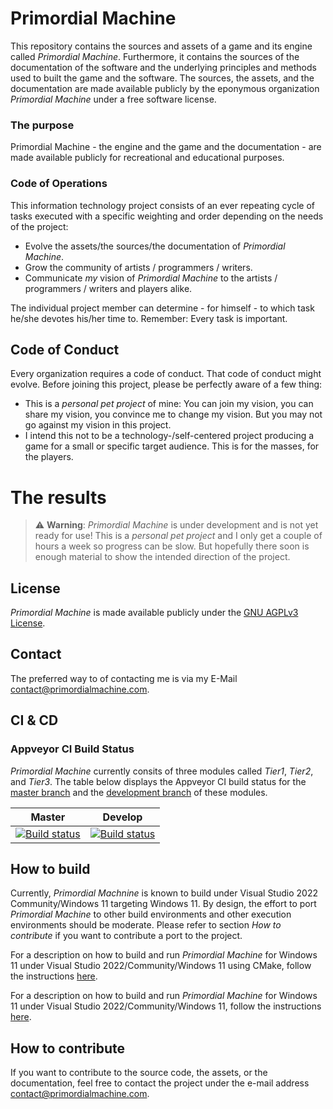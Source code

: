 # Primordial Machine
This repository contains the sources and assets of a game and its engine called *Primordial Machine*.
Furthermore, it contains the sources of the documentation of the software and the underlying principles and methods used to built the game and the software.
The sources, the assets, and the documentation are made available publicly by
the eponymous organization *Primordial Machine* under a free software license.

### The purpose
Primordial Machine - the engine and the game and the documentation - are made available publicly for recreational and educational purposes.

### Code of Operations
This information technology project consists of an ever repeating cycle of tasks executed with a specific weighting and order depending on the needs of the project:

- Evolve the assets/the sources/the documentation of *Primordial Machine*.
- Grow the community of artists / programmers / writers.
- Communicate *my* vision of *Primordial Machine* to the artists / programmers / writers and players alike.

The individual project member can determine - for himself - to which task he/she devotes his/her time to.
Remember: Every task is important.

## Code of Conduct
Every organization requires a code of conduct. That code of conduct might evolve. Before joining this project, please be perfectly aware of a few thing:

- This is a *personal pet project* of mine: You can join my vision, you can share my vision, you convince me to change my vision.
  But you may not go against my vision in this project.
- I intend this not to be a technology-/self-centered project producing a game for a small or specific target audience.
  This is for the masses, for the players.

# The results

> :warning: **Warning**: *Primordial Machine* is under development and is not yet ready for use!
This is a *personal pet project* and I only get a couple of hours a week so progress can be slow.
But hopefully there soon is enough material to show the intended direction of the project. 

## License
*Primordial Machine* is made available publicly under the
[GNU AGPLv3 License](https://github.com/primordialmachine/primordialmachine/blob/master/LICENSE).

## Contact
The preferred way to of contacting me is via my E-Mail [contact@primordialmachine.com](mailto:contact@primordialmachine.com).

## CI & CD

### Appveyor CI Build Status
*Primordial Machine* currently consits of three modules called *Tier1*, *Tier2*, and *Tier3*.
The table below displays the Appveyor CI build status for the
[master branch](https://github.com/primordialmachine/primordialmachine/tree/master)
and the
[development branch](https://github.com/primordialmachine/primordialmachine/tree/develop)
of these modules.

|Master                                                                                                                                                                     |Develop                                                                                                                                                                      |
|---------------------------------------------------------------------------------------------------------------------------------------------------------------------------|-----------------------------------------------------------------------------------------------------------------------------------------------------------------------------|
|[![Build status](https://ci.appveyor.com/api/projects/status/x7jiybp3h9v65vkf/branch/master?svg=true)](https://ci.appveyor.com/project/primordialmachine/primordialmachine)|[![Build status](https://ci.appveyor.com/api/projects/status/x7jiybp3h9v65vkf/branch/develop?svg=true)](https://ci.appveyor.com/project/primordialmachine/primordialmachine) |

## How to build
Currently, *Primordial Machnine* is known to build under Visual Studio 2022 Community/Windows 11 targeting Windows 11.
By design, the effort to port *Primordial Machine* to other build environments and other execution environments should be moderate.
Please refer to section *How to contribute* if you want to contribute a port to the project.

For a description on how to build and run *Primordial Machine* for Windows 11 under Visual Studio 2022/Community/Windows 11
using CMake,
follow the instructions [here](/Documentation/Build/CMake-VisualStudio2022-Windows11.md).

For a description on how to build and run *Primordial Machine* for Windows 11 under Visual Studio 2022/Community/Windows 11,
follow the instructions [here](/Documentation/Build/VisualStudio2022-Windows11.md).

## How to contribute
If you want to contribute to the source code, the assets, or the documentation, feel free to contact the project under the
e-mail address [contact@primordialmachine.com](mailto:contact@primordialmachine.com).
